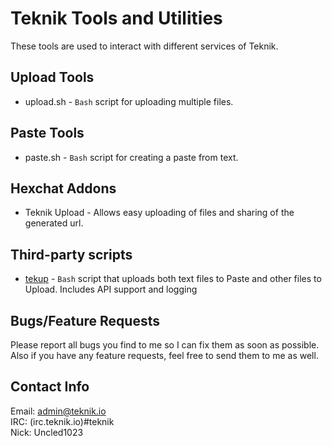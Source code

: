 # Teknik Tools and Utilities

These tools are used to interact with different services of Teknik.

## Upload Tools

* upload.sh - `Bash` script for uploading multiple files.

## Paste Tools

* paste.sh - `Bash` script for creating a paste from text.

## Hexchat Addons

* Teknik Upload - Allows easy uploading of files and sharing of the generated url.

## Third-party scripts

* [tekup](https://git.teknik.io/danthebeastman/tekup) - `Bash` script that uploads both text files to Paste and other files to Upload. Includes API support and logging

## Bugs/Feature Requests

Please report all bugs you find to me so I can fix them as soon as possible.  Also if you have any feature requests, feel free to send them to me as well.

## Contact Info

Email: admin@teknik.io<br>
IRC: (irc.teknik.io)#teknik<br>
Nick: Uncled1023